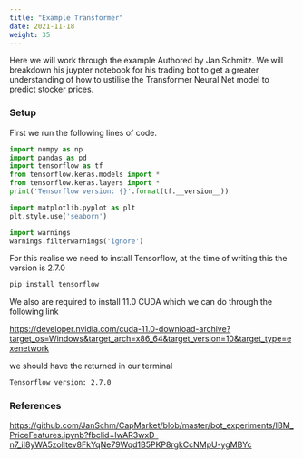 ```yaml
---
title: "Example Transformer"
date: 2021-11-18
weight: 35
---
```


Here we will work through the example Authored by Jan Schmitz. We will breakdown his juypter notebook for his trading bot to get a greater understanding of how to ustilise
the Transformer Neural Net model to predict stocker prices.

### Setup

First we run the following lines of code.

```py
import numpy as np
import pandas as pd
import tensorflow as tf
from tensorflow.keras.models import *
from tensorflow.keras.layers import *
print('Tensorflow version: {}'.format(tf.__version__))

import matplotlib.pyplot as plt
plt.style.use('seaborn')

import warnings
warnings.filterwarnings('ignore')
```

For this realise we need to install Tensorflow, at the time of writing this the version is 2.7.0

```sh
pip install tensorflow
```

We also are required to install 11.0 CUDA which we can do through the following link

https://developer.nvidia.com/cuda-11.0-download-archive?target_os=Windows&target_arch=x86_64&target_version=10&target_type=exenetwork

we should have the returned in our terminal

```sh
Tensorflow version: 2.7.0
```

### References

https://github.com/JanSchm/CapMarket/blob/master/bot_experiments/IBM_PriceFeatures.ipynb?fbclid=IwAR3wxD-n7_iI8yWA5zolltev8FkYqNe79Wqd1B5PKP8rgkCcNMpU-ygMBYc
